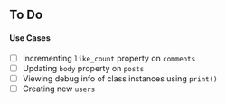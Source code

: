 ## To Do


#### Use Cases

- [ ] Incrementing `like_count` property on `comments`
- [ ] Updating `body` property on `posts`
- [ ] Viewing debug info of class instances using `print()`
- [ ] Creating new `users`
